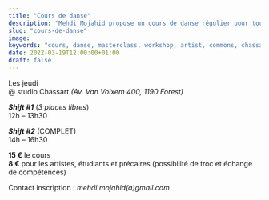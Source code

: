 ```yaml
---
title: "Cours de danse"
description: "Mehdi Mojahid propose un cours de danse régulier pour tout les artistes qui souhaitent pratiquer la danse contemporaine"
slug: "cours-de-danse"
image:
keywords: "cours, danse, masterclass, workshop, artist, commons, chassart"
date: 2022-03-19T12:00:00+01:00
draft: false
---
```

Les jeudi  
@ studio Chassart
*(Av. Van Volxem 400, 1190 Forest)*
 


***Shift #1*** (*3 places libres*)  
12h – 13h30

***Shift #2*** (COMPLET)  
14h – 16h30

**15 €** le cours  
**8 €** pour les artistes, étudiants et précaires (possibilité de troc et échange de compétences)


Contact inscription : *mehdi.mojahid(a)gmail.com*